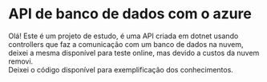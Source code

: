 # API de banco de dados com o azure
Olá! Este é um projeto de estudo, é uma API criada em dotnet usando controllers que faz a comunicação com um banco de dados na nuvem, deixei a mesma disponível para teste online, mas devido a custos da nuvem removi.  
Deixei o código disponível para exemplificação dos conhecimentos.